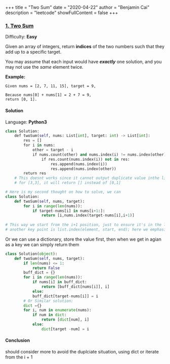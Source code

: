 +++
title = "Two Sum"
date = "2020-04-22"
author = "Benjamin Cai"
description = "leetcode"
showFullContent = false
+++

### [1\. Two Sum](https://leetcode.com/problems/two-sum/)

Difficulty: **Easy**


Given an array of integers, return **indices** of the two numbers such that they add up to a specific target.

You may assume that each input would have **_exactly_** one solution, and you may not use the _same_ element twice.

**Example:**

```
Given nums = [2, 7, 11, 15], target = 9,

Because nums[0] + nums[1] = 2 + 7 = 9,
return [0, 1].
```


#### Solution

Language: **Python3**

```Python
class Solution:
    def twoSum(self, nums: List[int], target: int) -> List[int]:
        res = []
        for i in nums:
            other = target - i
            if nums.count(other) and nums.index(i) != nums.index(other): 
                if res.count(nums.index(i)) not in res: 
                    res.append(nums.index(i))
                    res.append(nums.index(other))
        return res
    # This doesnt works since it cannot output duplicate value inthe list
    # for [3,3], it will return [] instead of [0,1]
```

```Python
# Here is my second thought on how to solve, we can 
class Solution:
    def twoSum(self, nums, target):
        for i in range(len(nums)):
            if target-nums[i] in nums[i+1:]:
                return [i,nums.index(target-nums[i],i+1)]
    
# This way we start from the i+1 position, just to ensure it's in the later list...
# another key point is list.index(element, start, end); here we emphasize the starting point to search for the element to aviod duplicated
```

Or we can use a dictionary, store the value first, then when we get in agian as a key we can simply return them 
```Python
class Solution(object):
    def twoSum(self, nums, target):
        if len(nums) <= 1:
            return False
        buff_dict = {}
        for i in range(len(nums)):
            if nums[i] in buff_dict:
                return [buff_dict[nums[i]], i]
            else:
            buff_dict[target-nums[i]] = i
        # Or Similar solution:
        dict ={}
        for i, num in enumerate(nums):
            if num in dict:
                return [dict[num], i]
            else:
                dict[target -num] = i
```

#### Conclusion
should consider more to avoid the duplciate situation, using dict or iterate from the i + 1